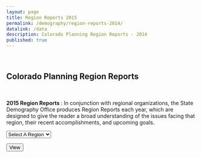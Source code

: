 ```yaml
---
layout: page
title: Region Reports 2015
permalink: /demography/region-reports-2014/
datalink: /data
description: Colorado Planning Region Reports - 2014
published: true
---
```


<br />

## Colorado Planning Region Reports

<br />

<p><strong>2015 Region Reports </strong>: In conjunction with regional organizations, the State Demography Office produces Region Reports each year, which are designed to give the reader a broad understanding of the issues facing that region, their recent accomplishments, and upcoming goals.</p>

<select id="regrpt" size="1">
<option value="" selected="selected">Select A Region</option>
<option value="https://drive.google.com/uc?export=download&id=0ByjImPUKASTTLVFRTDBzN3h6MW8">Region 1</option>
<option value="https://dola.colorado.gov/demog-cms/sites/dola.colorado.gov.demog-cms/files/demog-docs/presentations_publications/reports/region2.pdf">Region 2</option>
<option value="https://dola.colorado.gov/demog-cms/sites/dola.colorado.gov.demog-cms/files/demog-docs/presentations_publications/reports/region3.pdf">Region 3</option>
<option value="https://dola.colorado.gov/demog-cms/sites/dola.colorado.gov.demog-cms/files/demog-docs/presentations_publications/reports/region4.pdf">Region 4</option>
<option value="https://dola.colorado.gov/demog-cms/sites/dola.colorado.gov.demog-cms/files/demog-docs/presentations_publications/reports/region5.pdf">Region 5</option>
<option value="https://dola.colorado.gov/demog-cms/sites/dola.colorado.gov.demog-cms/files/demog-docs/presentations_publications/reports/region6.pdf">Region 6</option>
<option value="https://dola.colorado.gov/demog-cms/sites/dola.colorado.gov.demog-cms/files/demog-docs/presentations_publications/reports/region7.pdf">Region 7</option>
<option value="https://dola.colorado.gov/demog-cms/sites/dola.colorado.gov.demog-cms/files/demog-docs/presentations_publications/reports/region8.pdf">Region 8</option>
<option value="https://dola.colorado.gov/demog-cms/sites/dola.colorado.gov.demog-cms/files/demog-docs/presentations_publications/reports/region9.pdf">Region 9</option>
<option value="https://dola.colorado.gov/demog-cms/sites/dola.colorado.gov.demog-cms/files/demog-docs/presentations_publications/reports/region10.pdf">Region 10</option>
<option value="https://dola.colorado.gov/demog-cms/sites/dola.colorado.gov.demog-cms/files/demog-docs/presentations_publications/reports/region11.pdf">Region 11</option>
<option value="https://dola.colorado.gov/demog-cms/sites/dola.colorado.gov.demog-cms/files/demog-docs/presentations_publications/reports/region12.pdf">Region 12</option>
<option value="https://dola.colorado.gov/demog-cms/sites/dola.colorado.gov.demog-cms/files/demog-docs/presentations_publications/reports/region13.pdf">Region 13</option>
<option value="https://dola.colorado.gov/demog-cms/sites/dola.colorado.gov.demog-cms/files/demog-docs/presentations_publications/reports/region14.pdf">Region 14</option>
</select>
<p><input id="rr_submit" type="submit" value="View" /></p>

<script>

document.getElementById('rr_submit').addEventListener('click', function(){

  var sel = document.getElementById('regrpt');

  if (sel.options[sel.selectedIndex].value !== '') {
    var selectedreport = sel.options[sel.selectedIndex].value;
    window.open(selectedreport,'_blank');
  }

});


</script>
